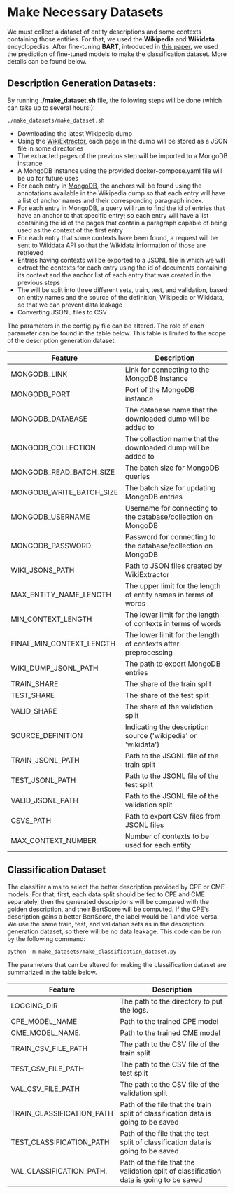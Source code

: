 # Make Necessary Datasets
We must collect a dataset of entity descriptions and some contexts containing those entities. For that, we used the **Wikipedia** and **Wikidata** encyclopedias. After fine-tuning **BART**, introduced in [this paper](https://aclanthology.org/2020.acl-main.703/), we used the prediction of fine-tuned models to make the classification dataset. More details can be found below.

## Description Generation Datasets:
By running **./make_dataset.sh** file, the following steps will be done (which can take up to several hours!):
```console
./make_datasets/make_dataset.sh
```
- Downloading the latest Wikipedia dump
- Using the [WikiExtractor](https://github.com/attardi/wikiextractor), each page in the dump will be stored as a JSON file in some directories
- The extracted pages of the previous step will be imported to a MongoDB instance
- A MongoDB instance using the provided docker-compose.yaml file will be up for future uses
- For each entry in [MongoDB](https://www.mongodb.com), the anchors will be found using the annotations available in the Wikipedia dump so that each entry will have a list of anchor names and their corresponding paragraph index.
- For each entry in MongoDB, a query will run to find the id of entries that have an anchor to that specific entry; so each entry will have a list containing the id of the pages that contain a paragraph capable of being used as the context of the first entry
- For each entry that some contexts have been found, a request will be sent to Wikidata API so that the Wikidata information of those are retrieved
- Entries having contexts will be exported to a JSONL file in which we will extract the contexts for each entry using the id of documents containing its context and the anchor list of each entry that was created in the previous steps
- The will be split into three different sets, train, test, and validation, based on entity names and the source of the definition, Wikipedia or Wikidata, so that we can prevent data leakage
- Converting JSONL files to CSV

The parameters in the config.py file can be altered. The role of each parameter can be found in the table below. This table is limited to the scope of the description generation dataset.


<p align="center">

|          Feature                | Description                                                       |
| -------------------------------|-------------------------------------------------------------------|
| MONGODB_LINK                   | Link for connecting to the MongoDB Instance                       |
| MONGODB_PORT                   | Port of the MongoDB instance                                      |
| MONGODB_DATABASE               | The database name that the downloaded dump will be added to        |
| MONGODB_COLLECTION             | The collection name that the downloaded dump will be added to      |
| MONGODB_READ_BATCH_SIZE        | The batch size for MongoDB queries                                |
| MONGODB_WRITE_BATCH_SIZE       | The batch size for updating MongoDB entries                       |
| MONGODB_USERNAME               | Username for connecting to the database/collection on MongoDB     |
| MONGODB_PASSWORD               | Password for connecting to the database/collection on MongoDB     |
| WIKI_JSONS_PATH                | Path to JSON files created by WikiExtractor                       |
| MAX_ENTITY_NAME_LENGTH         | The upper limit for the length of entity names in terms of words   |
| MIN_CONTEXT_LENGTH             | The lower limit for the length of contexts in terms of words       |
| FINAL_MIN_CONTEXT_LENGTH       | The lower limit for the length of contexts after preprocessing     |
| WIKI_DUMP_JSONL_PATH           | The path to export MongoDB entries                                |
| TRAIN_SHARE                    | The share of the train split                                      |
| TEST_SHARE                     | The share of the test split                                       |
| VALID_SHARE                    | The share of the validation split                                 |
| SOURCE_DEFINITION              | Indicating the description source ('wikipedia' or 'wikidata')     |
| TRAIN_JSONL_PATH               | Path to the JSONL file of the train split                         |
| TEST_JSONL_PATH                | Path to the JSONL file of the test split                          |
| VALID_JSONL_PATH               | Path to the JSONL file of the validation split                    |
| CSVS_PATH                      | Path to export CSV files from JSONL files                         |
| MAX_CONTEXT_NUMBER             | Number of contexts to be used for each entity                     |
  
</p>

## Classification Dataset
The classifier aims to select the better description provided by CPE or CME models. For that, first, each data split should be fed to CPE and CME separately, then the generated descriptions will be compared with the golden description, and their BertScore will be computed. If the CPE's description gains a better BertScore, the label would be 1 and vice-versa. 
We use the same train, test, and validation sets as in the description generation dataset, so there will be no data leakage. 
This code can be run by the following command:
```console
python -m make_datasets/make_classification_dataset.py
```
The parameters that can be altered for making the classification dataset are summarized in the table below.

<p align="center">
  
|          Feature                | Description                                                      |
| -------------------------------|-------------------------------------------------------------------|
| LOGGING_DIR                    | The path to the directory to put the logs.                        |
| CPE_MODEL_NAME                 | Path to the trained CPE model                                     |
| CME_MODEL_NAME.                | Path to the trained CME model                                     |
| TRAIN_CSV_FILE_PATH            | The path to the CSV file of the train split                       |
| TEST_CSV_FILE_PATH             | The path to the CSV file of the test split                        |
| VAL_CSV_FILE_PATH              | The path to the CSV file of the validation split                  |
| TRAIN_CLASSIFICATION_PATH      | Path of the file that the train split of classification data is going to be saved|
| TEST_CLASSIFICATION_PATH       | Path of the file that the test split of classification data is going to be saved|
| VAL_CLASSIFICATION_PATH.       | Path of the file that the validation split of classification data is going to be saved|

</p>
  